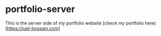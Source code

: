 # portfolio-server
This is the server side of my portfolio website 
[check my portfolio here)[https://juel-hossain.com]
